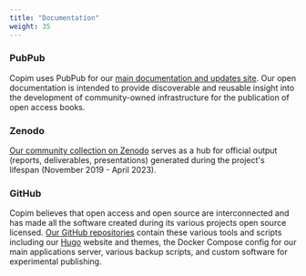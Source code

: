 ```yaml
---
title: "Documentation"
weight: 35
---
```


### PubPub

Copim uses PubPub for our [main documentation and updates site](https://copim.pubpub.org/). Our open documentation is intended to provide discoverable and reusable insight into the development of community-owned infrastructure for the publication of open access books.

### Zenodo

[Our community collection on Zenodo](https://zenodo.org/communities/copim/) serves as a hub for official output (reports, deliverables, presentations) generated during the project's lifespan (November 2019 - April 2023).

### GitHub

Copim believes that open access and open source are interconnected and has made all the software created during its various projects open source licensed. [Our GitHub repositories](https://github.com/COPIM) contain these various tools and scripts including our [Hugo](https://gohugo.io/) website and themes, the Docker Compose config for our main applications server, various backup scripts, and custom software for experimental publishing.